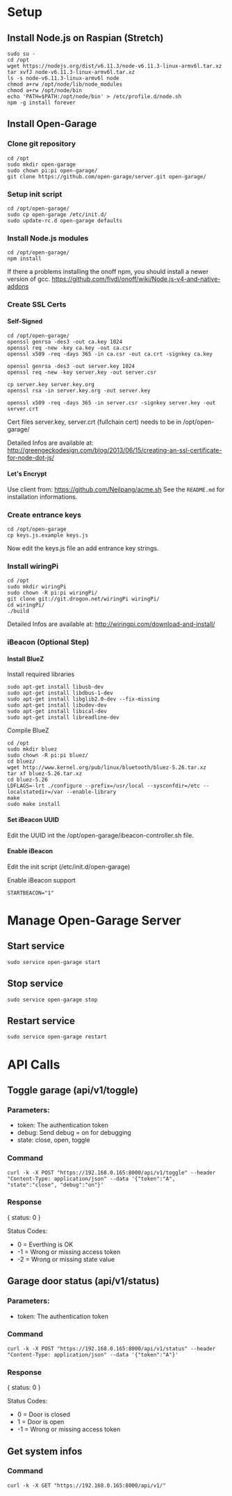 # Setup
## Install Node.js on Raspian (Stretch)
```
sudo su -
cd /opt
wget https://nodejs.org/dist/v6.11.3/node-v6.11.3-linux-armv6l.tar.xz
tar xvfJ node-v6.11.3-linux-armv6l.tar.xz
ls -s node-v6.11.3-linux-armv6l node
chmod a+rw /opt/node/lib/node_modules
chmod a+rw /opt/node/bin
echo 'PATH=$PATH:/opt/node/bin' > /etc/profile.d/node.sh
npm -g install forever
```

## Install Open-Garage
### Clone git repository
```
cd /opt
sudo mkdir open-garage
sudo chown pi:pi open-garage/
git clone https://github.com/open-garage/server.git open-garage/
```

### Setup init script
```
cd /opt/open-garage/
sudo cp open-garage /etc/init.d/
sudo update-rc.d open-garage defaults
```

### Install Node.js modules
```
cd /opt/open-garage/
npm install
```

If there a problems installing the onoff npm, you should install a newer version of gcc.
https://github.com/fivdi/onoff/wiki/Node.js-v4-and-native-addons

### Create SSL Certs
#### Self-Signed

```
cd /opt/open-garage/
openssl genrsa -des3 -out ca.key 1024
openssl req -new -key ca.key -out ca.csr
openssl x509 -req -days 365 -in ca.csr -out ca.crt -signkey ca.key

openssl genrsa -des3 -out server.key 1024
openssl req -new -key server.key -out server.csr

cp server.key server.key.org
openssl rsa -in server.key.org -out server.key

openssl x509 -req -days 365 -in server.csr -signkey server.key -out server.crt
```

Cert files server.key, server.crt (fullchain cert) needs to be in /opt/open-garage/

Detailed Infos are available at:
http://greengeckodesign.com/blog/2013/06/15/creating-an-ssl-certificate-for-node-dot-js/

#### Let's Encrypt

Use client from: https://github.com/Neilpang/acme.sh
See the ```README.md``` for installation informations.

### Create entrance keys
```
cd /opt/open-garage
cp keys.js.example keys.js
```

Now edit the keys.js file an add entrance key strings.

### Install wiringPi
```
cd /opt
sudo mkdir wiringPi
sudo chown -R pi:pi wiringPi/
git clone git://git.drogon.net/wiringPi wiringPi/
cd wiringPi/
./build
```

Detailed Infos are available at:
http://wiringpi.com/download-and-install/

### iBeacon (Optional Step)
#### Install BlueZ
Install required libraries
```
sudo apt-get install libusb-dev 
sudo apt-get install libdbus-1-dev 
sudo apt-get install libglib2.0-dev --fix-missing
sudo apt-get install libudev-dev 
sudo apt-get install libical-dev
sudo apt-get install libreadline-dev
```

Compile BlueZ
```
cd /opt
sudo mkdir bluez
sudo chown -R pi:pi bluez/
cd bluez/
wget http://www.kernel.org/pub/linux/bluetooth/bluez-5.26.tar.xz
tar xf bluez-5.26.tar.xz
cd bluez-5.26
LDFLAGS=-lrt ./configure --prefix=/usr/local --sysconfdir=/etc --localstatedir=/var --enable-library
make
sudo make install
```

#### Set iBeacon UUID

Edit the UUID int the /opt/open-garage/ibeacon-controller.sh file.

#### Enable iBeacon
Edit the init script (/etc/init.d/open-garage)

Enable iBeacon support
```
STARTBEACON="1"
```

# Manage Open-Garage Server
## Start service
```
sudo service open-garage start
```

## Stop service
```
sudo service open-garage stop
```

## Restart service
```
sudo service open-garage restart
```

# API Calls
## Toggle garage (api/v1/toggle)
### Parameters:
* token: The authentication token
* debug: Send debug = on for debugging
* state: close, open, toggle

### Command
```
curl -k -X POST "https://192.168.0.165:8000/api/v1/toggle" --header "Content-Type: application/json" --data '{"token":"A", "state":"close", "debug":"on"}'
```

### Response
{ status: 0 }

Status Codes:
* 0  = Everthing is OK
* -1 = Wrong or missing access token
* -2 = Wrong or missing state value

## Garage door status (api/v1/status)
### Parameters:
* token: The authentication token

### Command
```
curl -k -X POST "https://192.168.0.165:8000/api/v1/status" --header "Content-Type: application/json" --data '{"token":"A"}'
```

### Response
{ status: 0 }

Status Codes:
* 0  = Door is closed
* 1  = Door is open
* -1 = Wrong or missing access token

## Get system infos
### Command
```
curl -k -X GET "https://192.168.0.165:8000/api/v1/"
```
